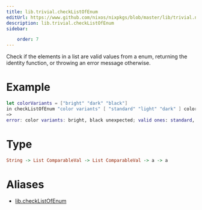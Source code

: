 ```yaml
---
title: lib.trivial.checkListOfEnum
editUrl: https://www.github.com/nixos/nixpkgs/blob/master/lib/trivial.nix#L552C21
description: lib.trivial.checkListOfEnum
sidebar:

    order: 7
---
```


Check if the elements in a list are valid values from a enum, returning the identity function, or throwing an error message otherwise.

# Example

```nix
let colorVariants = ["bright" "dark" "black"]
in checkListOfEnum "color variants" [ "standard" "light" "dark" ] colorVariants;
=>
error: color variants: bright, black unexpected; valid ones: standard, light, dark
```

# Type

```haskell
String -> List ComparableVal -> List ComparableVal -> a -> a
```


# Aliases

- [lib.checkListOfEnum](./reference/lib/lib-checkListOfEnum)


